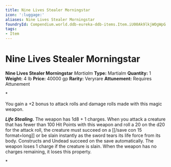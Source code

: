 ```yaml
---
title: Nine Lives Stealer Morningstar
icon: ':luggage:'
aliases: Nine Lives Stealer Morningstar
foundryId: Compendium.world.ddb-eureka-ddb-items.Item.iU00Ak9lkjWOgWpG
tags:
- Item
---
```


# Nine Lives Stealer Morningstar

**Nine Lives Stealer Morningstar**
_Martialm_
**Type:** Martialm
**Quantity:** 1
**Weight:** 4 lb
**Price:** 40000 gp
**Rarity:** Veryrare
**Attunement:** Requires Attunement

*<p>You gain a +2 bonus to attack rolls and damage rolls made with this magic weapon.

***Life Stealing.*** The weapon has 1d8 + 1 charges. When you attack a creature that has fewer than 100 Hit Points with this weapon and roll a 20 on the d20 for the attack roll, the creature must succeed on a [[/save con 15 format=long]] or be slain instantly as the sword tears its life force from its body. Constructs and Undead succeed on the save automatically. The weapon loses 1 charge if the creature is slain. When the weapon has no charges remaining, it loses this property.</p>*
